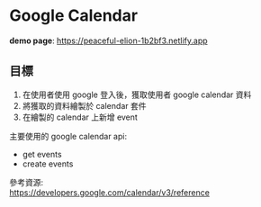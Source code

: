 # Google Calendar
**demo page**: https://peaceful-elion-1b2bf3.netlify.app
## 目標
1. 在使用者使用 google 登入後，獲取使用者 google calendar 資料
2. 將獲取的資料繪製於 calendar 套件
3. 在繪製的 calendar 上新增 event

主要使用的 google calendar api: 
- get events
- create events

參考資源: <br>
https://developers.google.com/calendar/v3/reference <br>